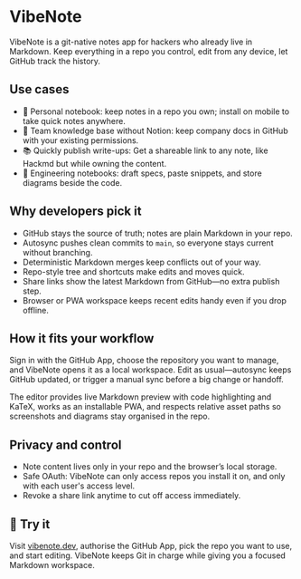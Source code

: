 # VibeNote

VibeNote is a git-native notes app for hackers who already live in Markdown. Keep everything in a repo you control, edit from any device, let GitHub track the history.

## Use cases

- 📝 Personal notebook: keep notes in a repo you own; install on mobile to take quick notes anywhere.
- 🧭 Team knowledge base without Notion: keep company docs in GitHub with your existing permissions.
- 📚 Quickly publish write-ups: Get a shareable link to any note, like Hackmd but while owning the content.
- 🧪 Engineering notebooks: draft specs, paste snippets, and store diagrams beside the code.

## Why developers pick it

- GitHub stays the source of truth; notes are plain Markdown in your repo.
- Autosync pushes clean commits to `main`, so everyone stays current without branching.
- Deterministic Markdown merges keep conflicts out of your way.
- Repo-style tree and shortcuts make edits and moves quick.
- Share links show the latest Markdown from GitHub—no extra publish step.
- Browser or PWA workspace keeps recent edits handy even if you drop offline.

## How it fits your workflow

Sign in with the GitHub App, choose the repository you want to manage, and VibeNote opens it as a local workspace. Edit as usual—autosync keeps GitHub updated, or trigger a manual sync before a big change or handoff.

The editor provides live Markdown preview with code highlighting and KaTeX, works as an installable PWA, and respects relative asset paths so screenshots and diagrams stay organised in the repo.

## Privacy and control

- Note content lives only in your repo and the browser’s local storage.
- Safe OAuth: VibeNote can only access repos you install it on, and only with each user's access level.
- Revoke a share link anytime to cut off access immediately.

## 🚀 Try it

Visit [vibenote.dev](https://vibenote.dev), authorise the GitHub App, pick the repo you want to use, and start editing. VibeNote keeps Git in charge while giving you a focused Markdown workspace.
